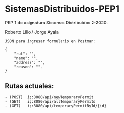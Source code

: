 # SistemasDistribuidos-PEP1
PEP 1 de asignatura Sistemas Distribuidos 2-2020.

Roberto Lillo / Jorge Ayala

```
JSON para ingresar formulario en Postman:

{
    "rut": "",
    "name": "",
    "address": "",
    "reason": "",
}
```
## Rutas actuales:
```
- (POST)  ip:8080/api/newTemporaryPermit
- (GET)   ip:8080/api/allTemporaryPermits
- (GET)   ip:8080/api/temporaryPermitById/{id}
```
